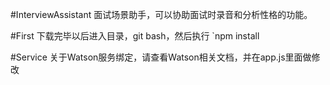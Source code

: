 #InterviewAssistant
    面试场景助手，可以协助面试时录音和分析性格的功能。

#First
下载完毕以后进入目录，git bash，然后执行
`npm install

#Service
关于Watson服务绑定，请查看Watson相关文档，并在app.js里面做修改





